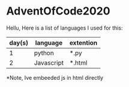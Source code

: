 # AdventOfCode2020

Hellu, Here is a list of languages I used for this:

| day(s) | language   | extention |
|--------|------------|-----------|
|   1    | python     | \*.py     |
|   2    | Javascript | \*.html   |

*Note, Ive embeeded js in html directly
